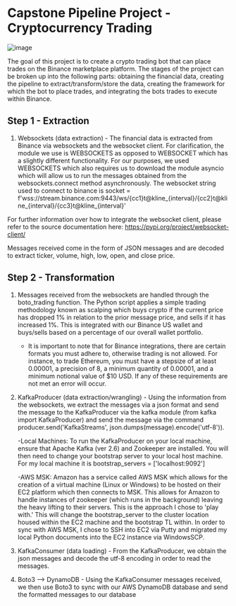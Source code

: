 # Capstone Pipeline Project - Cryptocurrency Trading

![image](https://user-images.githubusercontent.com/80606434/134072126-37f2de08-bd5d-4be2-854a-e0059854eef5.png)

The goal of this project is to create a crypto trading bot that can place trades on the Binance marketplace platform. The stages of the project can be broken up into the following parts: obtaining the financial data, creating the pipeline to extract/transform/store the data, creating the framework for which the bot to place trades, and integrating the bots trades to execute within Binance.

## Step 1 - Extraction

1. Websockets (data extraction) - The financial data is extracted from Binance via websockets and the websocket client. For clarification, the module we use is WEBSOCKETS as opposed to WEBSOCKET which has a slightly different functionality. For our purposes, we used WEBSOCKETS which also requires us to download the module asyncio which will allow us to run the messages obtained from the websockets.connect method asynchronously. The websocket string used to connect to binance is socket = f'wss://stream.binance.com:9443/ws/{cc1}t@kline_{interval}/{cc2}t@kline_{interval}/{cc3}t@kline_{interval}'

For further information over how to integrate the websocket client, please refer to the source documentation here: https://pypi.org/project/websocket-client/

Messages received come in the form of JSON messages and are decoded to extract ticker, volume, high, low, open, and close price.

## Step 2 - Transformation

1. Messages received from the websockets are handled through the boto_trading function. The Python script applies a simple trading methodology known as scalping which buys crypto if the current price has dropped 1% in relation to the prior message price, and sells if it has increased 1%. This is integrated with our Binance US wallet and buys/sells based on a percentage of our overall wallet portfolio. 
   - It is important to note that for Binance integrations, there are certain formats you must adhere to, otherwise trading is not allowed. For instance, to trade    Ethereum, you must have a stepsize of at least 0.00001, a precision of 8, a minimum quantity of 0.00001, and a minimum notional value of $10 USD. If any of these requirements are not met an error will occur.
   
3. KafkaProducer (data extraction/wrangling) - Using the information from the websockets, we extract the messages via a json format and send the message to the KafkaProducer via the kafka module (from kafka import KafkaProducer) and send the message via the command producer.send('KafkaStreams', json.dumps(message).encode('utf-8')).

   -Local Machines: To run the KafkaProducer on your local machine, ensure that Apache Kafka (ver 2.6) and Zookeeper are installed. You will then need to change your         bootstrap server to your local host machine. For my local machine it is bootstrap_servers = ['localhost:9092']
   
   -AWS MSK: Amazon has a service called AWS MSK which allows for the creation of a virtual machine (Linux or Windows) to be hosted on their EC2 platform which then        connects to MSK. This allows for Amazon to handle instances of zookeeper (which runs in the background) leaving the heavy lifting to their servers.                      This is the approach I chose to 'play with.' This will change the bootstrap_server to the cluster location housed within the EC2 machine and the                          bootstrap TL within. In order to sync with AWS MSK, I chose to SSH into EC2 via Putty and migrated my local Python documents into the EC2 instance                        via WindowsSCP.

2. KafkaConsumer (data loading) - From the KafkaProducer, we obtain the json messages and decode the utf-8 encoding in order to read the messages.

3. Boto3 --> DynamoDB - Using the KafkaConsumer messages received, we then use Boto3 to sync with our AWS DynamoDB database and send the formatted messages to our database

